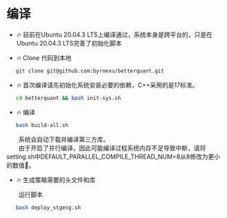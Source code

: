 # 编译
* 🔥 目前在Ubuntu 20.04.3 LTS上编译通过，系统本身是跨平台的，只是在Ubuntu 20.04.3 LTS完善了初始化脚本

* 🔥 Clone 代码到本地
```bash
   git clone git@github.com:byrnexu/betterquant.git
```

* 🔥 首次编译请先初始化系统安装必要的依赖，C++采用的是17标准。
```bash
   cd betterquant && bash init-sys.sh
```

* 🔥 编译
```bash
   bash build-all.sh
```
&emsp;&emsp;系统会自动下载并编译第三方库。<br/>
&emsp;&emsp;由于开启了并行编译，因此可能编译过程系统内存不足导致中断，请将setting.sh中DEFAULT_PARALLEL_COMPILE_THREAD_NUM=8从8修改为更小的数值🎃。

* 🔥 生成策略需要的头文件和库

&emsp;&emsp;运行脚本
```bash
   bash deploy_stgeng.sh
